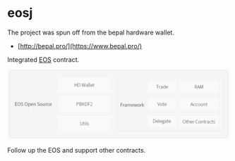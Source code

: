 # eosj

The project was spun off from the bepal hardware wallet.

 - [http://bepal.pro/](https://www.bepal.pro/)

Integrated [EOS](https://github.com/EOSIO/eos) contract.

![overview](doc/res/overview.png)

Follow up the EOS and support other contracts.